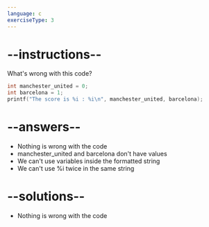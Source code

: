 ```yaml
---
language: c
exerciseType: 3
---
```


# --instructions--

What's wrong with this code?
```c
int manchester_united = 0;
int barcelona = 1;
printf("The score is %i : %i\n", manchester_united, barcelona);
```

# --answers--

- Nothing is wrong with the code
- manchester_united and barcelona don't have values
- We can't use variables inside the formatted string
- We can't use %i twice in the same string

# --solutions--

- Nothing is wrong with the code
